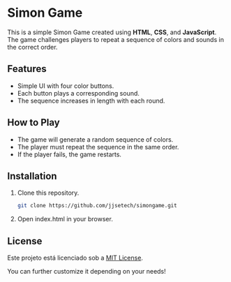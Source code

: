 # Simon Game

This is a simple Simon Game created using **HTML**, **CSS**, and **JavaScript**. The game challenges players to repeat a sequence of colors and sounds in the correct order.

## Features

- Simple UI with four color buttons.
- Each button plays a corresponding sound.
- The sequence increases in length with each round.

## How to Play

- The game will generate a random sequence of colors.
- The player must repeat the sequence in the same order.
- If the player fails, the game restarts.

## Installation

1. Clone this repository.
   ```bash
   git clone https://github.com/jjsetech/simongame.git

2. Open index.html in your browser.

## License

Este projeto está licenciado sob a [MIT License](LICENSE).


You can further customize it depending on your needs!
